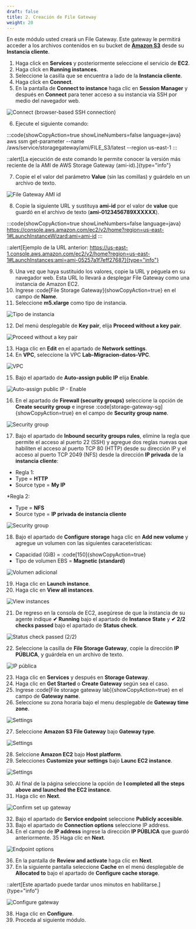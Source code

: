 ```yaml
---
draft: false
title: 2. Creación de File Gateway
weight: 20
---
```

En este módulo usted creará un File Gateway. Este gateway le permitirá acceder a los archivos contenidos en su bucket de [**Amazon S3**](https://s3.console.aws.amazon.com/s3/) desde su **Instancia cliente**.

1. Haga click en **Services** y posteriormente seleccione el servicio de **EC2**.
2. Haga click en **Running instances**.
2. Seleccione la casilla que se encuentra a lado de la **Instancia cliente**.
4. Haga click en **Connect**.
5. En la pantalla de **Connect to instance** haga clic en **Session Manager** y después en **Connect** para tener acceso a su instancia vía SSH por medio del navegador web.

![Connect (browser-based SSH connection)](/static/images/sg/conectarec2.png)

6. Ejecute el siguiente comando:

:::code{showCopyAction=true showLineNumbers=false language=java}
aws ssm get-parameter --name /aws/service/storagegateway/ami/FILE_S3/latest --region us-east-1
:::

::alert[La ejecución de este comando le permite conocer la versión más reciente de la AMI de AWS Storage Gateway (ami-id).]{type="info"}

7. Copie el el valor del parámetro **Value** (sin las comillas) y guárdelo en un archivo de texto.

![File Gateway AMI id](/static/images/sg/ami-id.png)

8. Copie la siguiente URL y sustituya **ami-id** por el valor de **value** que guardó en el archivo de texto (**ami-0123456789XXXXXX**).

:::code{showCopyAction=true showLineNumbers=false language=java}
https://console.aws.amazon.com/ec2/v2/home?region=us-east-1#LaunchInstanceWizard:ami=ami-id
:::

::alert[Ejemplo de la URL anterior: https://us-east-1.console.aws.amazon.com/ec2/v2/home?region=us-east-1#LaunchInstances:ami=ami-05257a1f7eff27687]{type="info"}

9. Una vez que haya sustituido los valores, copie la URL y péguela en su navegador web. Esta URL lo llevará a desplegar File Gateway como una instancia de Amazon EC2.
10. Ingrese :code[File Storage Gateway]{showCopyAction=true} en el campo de **Name**.
11. Seleccione **m5.xlarge** como tipo de instancia.

![Tipo de instancia](/static/images/sg/instancetypesg.png)

12. Del menú desplegable de **Key pair**, elija **Proceed without a key pair**.

![Proceed without a key pair](/static/images/sg/nokeypair.png)

13. Haga clic en **Edit** en el apartado de **Network settings**.
14. En **VPC**, seleccione la VPC **Lab-Migracion-datos-VPC**.

![VPC](/static/images/sg/requiredvpc.png)

15. Bajo el apartado de **Auto-assign public IP** elija **Enable**.

![Auto-assign public IP - Enable](/static/images/sg/auto-assign-publicip.png)

16. En el apartado de **Firewall (security groups)** seleccione la opción de **Create security group** e ingrese :code[storage-gateway-sg]{showCopyAction=true} en el campo de **Security group name**.

![Security group](/static/images/sg/sg.png)

17. Bajo el apartado de **Inbound security groups rules**, elimine la regla que permite el acceso al puerto 22 (SSH) y agregue dos reglas nuevas que habiliten el acceso al puerto TCP 80 (HTTP) desde su dirección IP y el acceso al puerto TCP 2049 (NFS) desde la dirección **IP privada** de la **instancia cliente**:

* Regla 1:
* Type = **HTTP**
* Source type = **My IP**

*Regla 2:
* Type = **NFS**
* Source type = **IP privada de instancia cliente**

![Security group](/static/images/sg/sg2.png)

18. Bajo el apartado de **Configure storage** haga clic en **Add new volume** y agregue un volumen con las siguientes caraceterísticas:

- Capacidad (GiB) = :code[150]{showCopyAction=true}
- Tipo de volumen  EBS = **Magnetic (standard)**

![Volumen adicional](/static/images/sg/storage.png)

19. Haga clic en **Launch instance**.
20. Haga clic en **View all instances**.

![View instances](/static/images/sg/viewinstances.png)

21. De regreso en la consola de EC2, asegúrese de que la instancia de su agente indique **✔ Running** bajo el apartado de **Instance State** y **✔ 2/2 checks passed** bajo el apartado de **Status check**.

![Status check passed (2/2)](/static/images/sg/statuscheck.png)

22. Seleccione la casilla de **File Storage Gateway**, copie la dirección **IP PÚBLICA**, y guárdela en un archivo de texto.

![IP pública](/static/images/sg/ippublica.png)

23. Haga clic en **Services** y después en **Storage Gateway**.
24. Haga clic en **Get Started** o **Create Gateway** según sea el caso.
25. Ingrese :code[File storage gateway lab]{showCopyAction=true} en el campo de **Gateway name**.
26. Seleccione su zona horaria bajo el menu desplegable de **Gateway time zone**.

![Settings](/static/images/sg/sgsettings1.png)

27. Seleccione **Amazon S3 File Gateway** bajo **Gateway type**.

![Settings](/static/images/sg/sgsettings2.png)

28. Selccione **Amazon EC2** bajo **Host platform**.
29. Selecciones **Customize your settings** bajo **Launc EC2 instance**.

![Settings](/static/images/sg/sgsettings3.png)

30. Al final de la página seleccione la opción de **I completed all the steps above and launched the EC2 instance**.
31. Haga clic en **Next**.

![Confirm set up gateway](/static/images/sg/confirm.png)

32. Bajo el apartado de **Service endpoint** seleccione **Publicly accesible**.
33. Bajo el apartado de **Connection options** seleccione IP address.
34. En el campo de **IP address** ingrese la dirección **IP PÚBLICA** que guardó anteriormente.
35 Haga clic en **Next**.

![Endpoint options](/static/images/sg/endpointoptions.png)

36. En la pantalla de **Review and activate** haga clic en **Next**.
37. En la siguiente pantalla seleccione **Cache** en el menú desplegable de **Allocated to** bajo el apartado de **Configure cache storage**.

::alert[Este apartado puede tardar unos minutos en habilitarse.]{type="info"}

![Configure gateway](/static/images/sg/configuregateway.png)

38. Haga clic en **Configure**.
39. Proceda al siguiente módulo.
